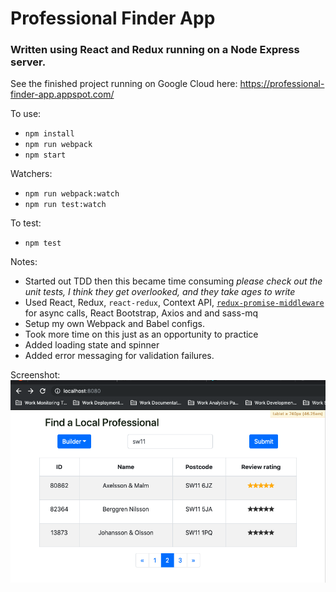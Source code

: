 # Professional Finder App

### Written using React and Redux running on a Node Express server.

See the finished project running on Google Cloud here: https://professional-finder-app.appspot.com/

To use:
- `npm install`
- `npm run webpack`
- `npm start`

Watchers:
- `npm run webpack:watch`
- `npm run test:watch`

To test:
- `npm test`

Notes:
- Started out TDD then this became time consuming *please check out the unit tests, I think they get overlooked, and they take ages to write*
- Used React, Redux, `react-redux`, Context API, [`redux-promise-middleware`](https://github.com/pburtchaell/redux-promise-middleware) for async calls, React Bootstrap, Axios and and sass-mq
- Setup my own Webpack and Babel configs.
- Took more time on this just as an opportunity to practice
- Added loading state and spinner
- Added error messaging for validation failures.

Screenshot:
![Example Search Results](example_results.png)
